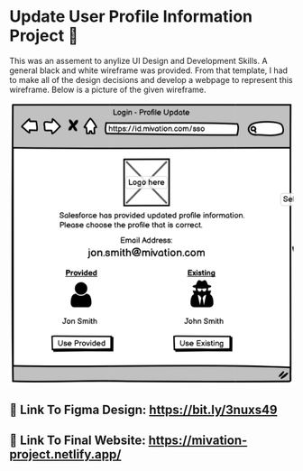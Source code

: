 # Update User Profile Information Project 👤

This was an assement to anylize UI Design and Development Skills. A general black and white wireframe was provided. From that template, I had to make all of the design decisions and develop a webpage to represent this wireframe. Below is a picture of the given wireframe. 

![Original Wireframe Given](https://github.com/Paul-Munley/mivation-updated-profile-info-page/blob/main/wireframe.png)


## 🔗 Link To Figma Design: https://bit.ly/3nuxs49
## 🔗 Link To Final Website: https://mivation-project.netlify.app/
